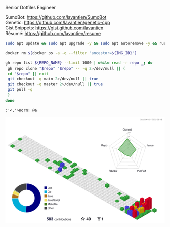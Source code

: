 Senior Dotfiles Engineer  

SumoBot: <https://github.com/lavantien/SumoBot>  
Genetic: <https://github.com/lavantien/genetic-cpp>  
Gist Snippets: <https://gist.github.com/lavantien>  
Résumé: <https://github.com/lavantien/resume>  

```bash
sudo apt update && sudo apt upgrade -y && sudo apt autoremove -y && rustup update && brew upgrade
```

```bash
docker rm $(docker ps -a -q --filter "ancestor=${IMG_ID}")
```

```bash
gh repo list ${REPO_NAME} --limit 1000 | while read -r repo _; do
 gh repo clone "$repo" "$repo" -- -q 2>/dev/null || (
 cd "$repo" || exit
 git checkout -q main 2>/dev/null || true
 git checkout -q master 2>/dev/null || true
 git pull -q
 )
done
```

```vim
:'<,'>norm! @a
```

![](./profile-3d-contrib/profile-gitblock.svg)
